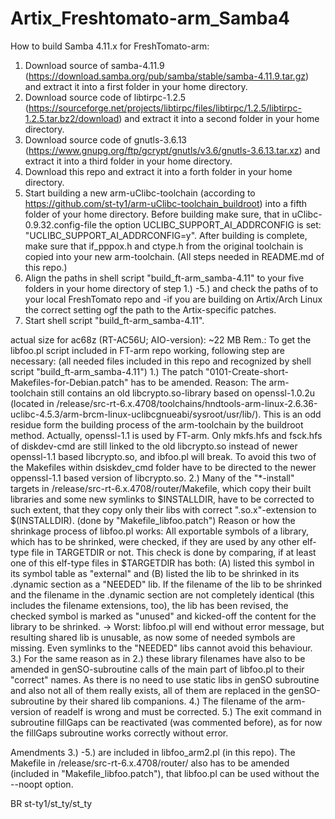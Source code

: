 # Artix_Freshtomato-arm_Samba4

How to build Samba 4.11.x for FreshTomato-arm:
1. Download source of samba-4.11.9 (https://download.samba.org/pub/samba/stable/samba-4.11.9.tar.gz) and extract it into a first folder in your home directory.
2. Download source code of libtirpc-1.2.5 (https://sourceforge.net/projects/libtirpc/files/libtirpc/1.2.5/libtirpc-1.2.5.tar.bz2/download) and extract it into a second folder in your home directory.
3. Download source code of gnutls-3.6.13 (https://www.gnupg.org/ftp/gcrypt/gnutls/v3.6/gnutls-3.6.13.tar.xz) and extract it into a third folder in your home directory.
4. Download this repo and extract it into a forth folder in your home directory.
5. Start building a new arm-uClibc-toolchain (according to https://github.com/st-ty1/arm-uClibc-toolchain_buildroot) into a fifth folder of your home directory. Before building make sure, that in uClibc-0.9.32.config-file the option UCLIBC_SUPPORT_AI_ADDRCONFIG is set: "UCLIBC_SUPPORT_AI_ADDRCONFIG=y". After building is complete, make sure that if_pppox.h and ctype.h from the original toolchain is copied into your new arm-toolchain. (All steps needed in README.md of this repo.)
6. Align the paths in shell script "build_ft-arm_samba-4.11" to your five folders in your home directory of step 1.) -5.) and check the paths of to your local FreshTomato repo and -if you are building on Artix/Arch Linux the correct setting ogf the path to the Artix-specific patches. 
7. Start shell script "build_ft-arm_samba-4.11".
 

actual size for ac68z (RT-AC56U; AIO-version): ~22 MB 
Rem.: To get the libfoo.pl script included in FT-arm repo working, following step are necessary: (all needed files included in this repo and recognized by shell script "build_ft-arm_samba-4.11")
1.) The patch "0101-Create-short-Makefiles-for-Debian.patch" has to be amended. Reason: The arm-toolchain still contains an old libcrypto.so-library based on openssl-1.0.2u (located in /release/src-rt-6.x.4708/toolchains/hndtools-arm-linux-2.6.36-uclibc-4.5.3/arm-brcm-linux-uclibcgnueabi/sysroot/usr/lib/). This is an odd residue form the building process of the arm-toolchain by the buildroot method. Actually, openssl-1.1 is used by FT-arm. Only mkfs.hfs and fsck.hfs of diskdev-cmd are still linked to the old libcrypto.so instead of newer openssl-1.1 based libcrypto.so, and ibfoo.pl will break. To avoid this two of the Makefiles within dsiskdev_cmd folder have to be directed to the newer oppenssl-1.1 based version of libcrypto.so.
2.) Many of the "\*-install" targets in /release/src-rt-6.x.4708/router/Makefile, which copy their built libraries and some new symlinks to $INSTALLDIR, have to be corrected to such extent, that they copy only their libs with correct ".so.x"-extension to $(INSTALLDIR). (done by "Makefile_libfoo.patch") 
   Reason or how the shrinkage process of libfoo.pl works: All exportable symbols of a library, which has to be shrinked, were checked, if they are used by any other elf-type file in TARGETDIR or not. This check is done by comparing, if at least one of this elf-type files in $TARGETDIR has both: (A) listed this symbol in its symbol table as "external" and (B) listed the lib to be shrinked in its .dynamic section as a "NEEDED" lib.
If the filename of the lib to be shrinked and the filename in the .dynamic section are not completely identical (this includes the filename extensions, too), the lib has been revised, the checked symbol is marked as "unused" and kicked-off the content for the library to be shrinked. -> Worst: libfoo.pl will end without error message, but resulting shared lib is unusable, as now some of needed symbols are missing. Even symlinks to the "NEEDED" libs cannot avoid this behaviour.
3.) For the same reason as in 2.) these library filenames have also to be amended in genSO-subroutine calls of the main part of libfoo.pl to their "correct" names. 
  As there is no need to use static libs in genSO subroutine and also not all of them really exists, all of them are replaced in the genSO-subroutine by their shared lib companions. 
4.) The filename of the arm-version of readelf is wrong and must be corrected. 
5.) The exit command in subroutine fillGaps can be reactivated (was commented before), as for now the fillGaps subroutine works correctly without error.

   Amendments 3.) -5.) are included in libfoo_arm2.pl (in this repo). The Makefile in /release/src-rt-6.x.4708/router/ also has to be amended (included in "Makefile_libfoo.patch"), that libfoo.pl can be used without the --noopt option. 

BR st-ty1/st_ty/st_ty
